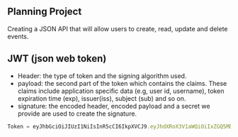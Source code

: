 ## Planning Project
Creating a JSON API that will allow users to create, read, update and delete events.

## JWT (json web token)
* Header: the type of token and the signing algorithm used.
* payload: the second part of the token which contains the claims. These claims include application specific data (e.g, user id, username), token expiration time (exp), issuer(iss), subject (sub) and so on.
* signature: the encoded header, encoded payload and a secret we provide are used to create the signature.
```javascript
Token = eyJhbGciOiJIUzI1NiIsInR5cCI6IkpXVCJ9.eyJhdXRoX3V1aWQiOiIxZGQ5MDEwYy00MzI4LTRmZjMtYjllNi05NDRkODQ4ZTkzNzUiLCJhdXRob3JpemVkIjp0cnVlLCJ1c2VyX2lkIjo3fQ.Qy8l-9GUFsXQm4jqgswAYTAX9F4cngrl28WJVYNDwtM
```